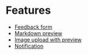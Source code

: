 # Features

* [Feedback form](feedback-form)
* [Markdown preview](markdown-preview)
* [Image upload with preview](image-upload-with-preview)
* [Notification](notifications)
